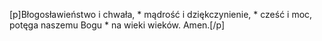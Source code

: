 [p]Błogosławieństwo i chwała, * mądrość i dziękczynienie, * cześć i moc, potęga naszemu Bogu * na wieki wieków. Amen.[/p]